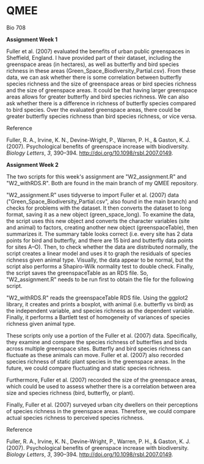 # QMEE

Bio 708 

**Assignment Week 1**

Fuller et al. (2007) evaluated the benefits of urban public greenspaces in Sheffield, England. I have provided part of their dataset, including the greenspace areas (in hectares), as well as butterfly and bird species richness in these areas (Green_Space_Biodiversity_Partial.csv). From these data, we can ask whether there is some correlation between butterfly species richness and the size of greenspace areas or bird species richness and the size of greenspace areas. It could be that having larger greenspace areas allows for greater butterfly and bird species richness. We can also ask whether there is a difference in richness of butterfly species compared to bird species. Over the evaluated greenspace areas, there could be greater butterfly species richness than bird species richness, or vice versa. 

Reference

Fuller, R. A., Irvine, K. N., Devine-Wright, P., Warren, P. H., & Gaston, K. J. (2007). Psychological benefits of greenspace increase with biodiversity. _Biology Letters_, _3_, 390–394. http://doi.org/10.1098/rsbl.2007.0149.

**Assignment Week 2**

The two scripts for this week's assignment are "W2_assignment.R" and "W2_withRDS.R". Both are found in the main branch of my QMEE repository. 

"W2_assignment.R" uses tidyverse to import Fuller et al. (2007) data ("Green_Space_Biodiversity_Partial.csv", also found in the main branch) and checks for problems with the dataset. It then converts the dataset to long format, saving it as a new object (green_space_long). To examine the data, the script uses this new object and converts the character variables (site and animal) to factors, creating another new object (greenspaceTable), then summarizes it. The summary table looks correct (i.e. every site has 2 data points for bird and butterfly, and there are 15 bird and butterfly data points for sites A–O). Then, to check whether the data are distributed normally, the script creates a linear model and uses it to graph the residuals of species richness given animal type. Visually, the data appear to be normal, but the script also performs a Shapiro-Wilk normality test to double check. Finally, the script saves the greenspaceTable as an RDS file. So, "W2_assignment.R" needs to be run first to obtain the file for the following script.

"W2_withRDS.R" reads the greenspaceTable RDS file. Using the ggplot2 library, it creates and prints a boxplot, with animal (i.e. butterfly vs bird) as the independent variable, and species richness as the dependent variable. Finally, it performs a Bartlett test of homogeneity of variances of species richness given animal type.

These scripts only use a portion of the Fuller et al. (2007) data. Specifically, they examine and compare the species richness of butterflies and birds across multiple greenspace sites. Butterfly and bird species richness can fluctuate as these animals can move. Fuller et al. (2007) also recorded species richness of static plant species in the greenspace areas. In the future, we could compare fluctuating and static species richness. 

Furthermore, Fuller et al. (2007) recorded the size of the greenspace areas, which could be used to assess whether there is a correlation between area size and species richness (bird, butterfly, or plant).

Finally, Fuller et al. (2007) surveyed urban city dwellers on their perceptions of species richness in the greenspace areas. Therefore, we could compare actual species richness to perceived species richness.

Reference

Fuller, R. A., Irvine, K. N., Devine-Wright, P., Warren, P. H., & Gaston, K. J. (2007). Psychological benefits of greenspace increase with biodiversity. _Biology Letters_, _3_, 390–394. http://doi.org/10.1098/rsbl.2007.0149.
